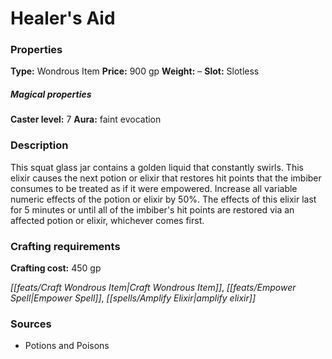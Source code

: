 ﻿---
Title: "Healer's Aid"
Type: "Wondrous Item"
Price: "900 gp"
Weight: "–"
Slot: "Slotless"
Caster level: "7"
Aura: "faint evocation"
Description: |
  "This squat glass jar contains a golden liquid that constantly swirls. This elixir causes the next potion or elixir that restores hit points that the imbiber consumes to be treated as if it were empowered. Increase all variable numeric effects of the potion or elixir by 50%. The effects of this elixir last for 5 minutes or until all of the imbiber's hit points are restored via an affected potion or elixir, whichever comes first."
Crafting cost: "450 gp"
Sources: "['Potions and Poisons']"
---

# Healer's Aid

### Properties

**Type:** Wondrous Item **Price:** 900 gp **Weight:** – **Slot:** Slotless

##### Magical properties

**Caster level:** 7 **Aura:** faint evocation

### Description

This squat glass jar contains a golden liquid that constantly swirls. This elixir causes the next potion or elixir that restores hit points that the imbiber consumes to be treated as if it were empowered. Increase all variable numeric effects of the potion or elixir by 50%. The effects of this elixir last for 5 minutes or until all of the imbiber's hit points are restored via an affected potion or elixir, whichever comes first.

### Crafting requirements

**Crafting cost:** 450 gp

_[[feats/Craft Wondrous Item|Craft Wondrous Item]]_, _[[feats/Empower Spell|Empower Spell]]_, _[[spells/Amplify Elixir|amplify elixir]]_

### Sources

* Potions and Poisons